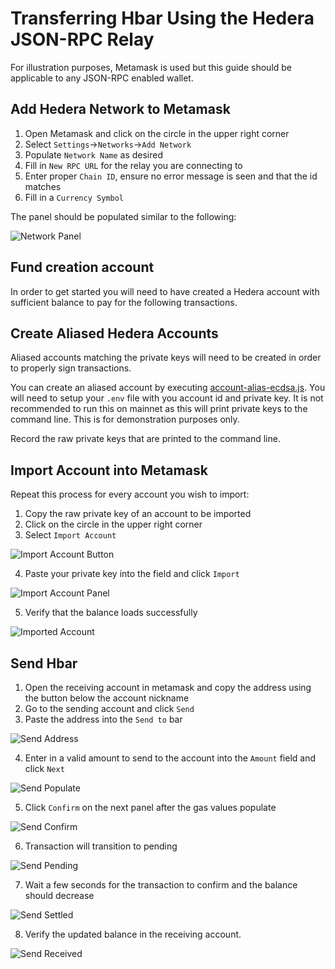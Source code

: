 # Transferring Hbar Using the Hedera JSON-RPC Relay

For illustration purposes, Metamask is used but this guide should be applicable to any JSON-RPC enabled wallet.

## Add Hedera Network to Metamask

1. Open Metamask and click on the circle in the upper right corner
2. Select `Settings`->`Networks`->`Add Network`
3. Populate `Network Name` as desired
4. Fill in `New RPC URL` for the relay you are connecting to
5. Enter proper `Chain ID`, ensure no error message is seen and that the id matches
6. Fill in a `Currency Symbol`

The panel should be populated similar to the following:

![Network Panel](images/networkPanel.png)

## Fund creation account
In order to get started you will need to have created a Hedera account with sufficient balance to pay for the following transactions.

## Create Aliased Hedera Accounts
Aliased accounts matching the private keys will need to be created in order to properly sign transactions. 

You can create an aliased account by executing [account-alias-ecdsa.js](examples/account-alias-ecdsa.js). You will need to setup your `.env` file with you account id and private key. It is not recommended to run this on mainnet as this will print private keys to the command line. This is for demonstration purposes only.

Record the raw private keys that are printed to the command line.

## Import Account into Metamask

Repeat this process for every account you wish to import:

1. Copy the raw private key of an account to be imported
2. Click on the circle in the upper right corner
3. Select `Import Account`

![Import Account Button](images/importAccountButton.png)

4. Paste your private key into the field and click `Import`

![Import Account Panel](images/importAccountPanel.png)

5. Verify that the balance loads successfully

![Imported Account](images/importedAccount.png)

## Send Hbar
1. Open the receiving account in metamask and copy the address using the button below the account nickname
2. Go to the sending account and click `Send`
3. Paste the address into the `Send to` bar

![Send Address](images/sendAddress.png)

4. Enter in a valid amount to send to the account into the `Amount` field and click `Next`

![Send Populate](images/sendPopulate.png)

5. Click `Confirm` on the next panel after the gas values populate

![Send Confirm](images/sendConfirm.png)

6. Transaction will transition to pending

![Send Pending](images/sendPending.png)

7. Wait a few seconds for the transaction to confirm and the balance should decrease

![Send Settled](images/sendSettled.png)

8. Verify the updated balance in the receiving account.

![Send Received](images/sendReceived.png)
